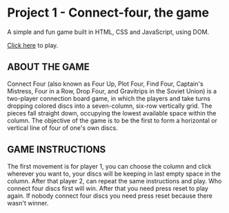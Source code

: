 # Project 1 - Connect-four, the game

A simple and fun game built in HTML, CSS and JavaScript, using DOM.

[Click here](https://ericosilva1.github.io/My-first-project/) to play.

## ABOUT THE GAME

Connect Four (also known as Four Up, Plot Four, Find Four, Captain's Mistress, Four in a Row, Drop Four, and Gravitrips in the Soviet Union) is a two-player connection board game, in which the players and take turns dropping colored discs into a seven-column, six-row vertically grid. The pieces fall straight down, occupying the lowest available space within the column. The objective of the game is to be the first to form a horizontal or vertical line of four of one's own discs.

## GAME INSTRUCTIONS

The first movement is for player 1, you can choose the column and click wherever you want to,
your discs will be keeping in last empty space in the column. 
After that player 2, can repeat the same instructions and play.
Who connect four discs first will win.
After that you need press reset to play again.
If nobody connect four discs you need press reset because there wasn't winner.